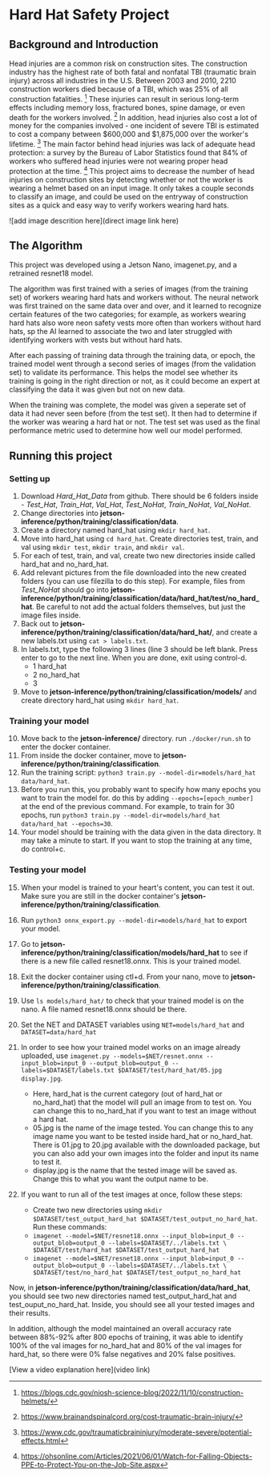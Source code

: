 # Hard Hat Safety Project

## Background and Introduction

Head injuries are a common risk on construction sites. The construction industry has the highest rate of both fatal and nonfatal TBI (traumatic brain injury) across all industries in the U.S. Between 2003 and 2010, 2210 construction workers died because of a TBI, which was 25% of all construction fatalities. [^1] These injuries can result in serious long-term effects including memory loss, fractured bones, spine damage, or even death for the workers involved. [^2] In addition, head injuries also cost a lot of money for the companies involved - one incident of severe TBI is estimated to cost a company between $600,000 and $1,875,000 over the worker's lifetime. [^3] The main factor behind head injuries was lack of adequate head protection: a survey by the Bureau of Labor Statistics found that 84% of workers who suffered head injuries were not wearing proper head protection at the time. [^4] This project aims to decrease the number of head injuries on construction sites by detecting whether or not the worker is wearing a helmet based on an input image. It only takes a couple seconds to classify an image, and could be used on the entryway of construction sites as a quick and easy way to verify workers wearing hard hats. 

![add image descrition here](direct image link here)

## The Algorithm

This project was developed using a Jetson Nano, imagenet.py, and a retrained resnet18 model. 

The algorithm was first trained with a series of images (from the training set) of workers wearing hard hats and workers without. The neural network was first trained on the same  data over and over, and it learned to recognize certain features of the two categories; for example, as workers wearing hard hats also wore neon safety vests more often than workers without hard hats, sp the AI learned to associate the two and later struggled with identifying workers with vests but without hard hats. 

After each passing of training data through the training data, or epoch, the trained model went through a second series of images (from the validation set) to validate its performance. This helps the model see whether its training is going in the right direction or not, as it could become an expert at classifying the data it was given but not on new data. 

When the training was complete, the model was given a seperate set of data it had never seen before (from the test set). It then had to determine if the worker was wearing a hard hat or not. The test set was used as the final performance metric used to determine how well our model performed.

## Running this project

### Setting up
1. Download *Hard_Hat_Data* from github. There should be 6 folders inside - *Test_Hat*, *Train_Hat*, *Val_Hat*, *Test_NoHat*, *Train_NoHat*, *Val_NoHat*.
2. Change directories into **jetson-inference/python/training/classification/data**.
3. Create a directory named hard_hat using `mkdir hard_hat`.
4. Move into hard_hat using `cd hard_hat`. Create directories test, train, and val using `mkdir test`, `mkdir train`, and `mkdir val`.
5. For each of test, train, and val, create two new directories inside called hard_hat and no_hard_hat.
6. Add relevant pictures from the file downloaded into the new created folders (you can use filezilla to do this step). For example, files from *Test_NoHat* should go into **jetson-inference/python/training/classification/data/hard_hat/test/no_hard_hat**. Be careful to not add the actual folders themselves, but just the image files inside.
7. Back out to **jetson-inference/python/training/classification/data/hard_hat/**, and create a new labels.txt using `cat > labels.txt`. 
8. In labels.txt, type the following 3 lines (line 3 should be left blank. Press enter to go to the next line. When you are done, exit using control-d.
    - 1 hard_hat
    - 2 no_hard_hat
    - 3
9. Move to **jetson-inference/python/training/classification/models/** and create directory hard_hat using `mkdir hard_hat`.

### Training your model

10. Move back to the **jetson-inference/** directory. run `./docker/run.sh` to enter the docker container.
11. From inside the docker container, move to **jetson-inference/python/training/classification**.
12. Run the training script: `python3 train.py --model-dir=models/hard_hat data/hard_hat`. 
13. Before you run this, you probably want to specify how many epochs you want to train the model for. do this by adding `--epochs=[epoch_number]` at the end of the previous command. For example, to train for 30 epochs, run `python3 train.py --model-dir=models/hard_hat data/hard_hat --epochs=30`.
14. Your model should be training with the data given in the data directory. It may take a minute to start. If you want to stop the training at any time, do control+c.

### Testing your model
15. When your model is trained to your heart's content, you can test it out. Make sure you are still in the docker container's **jetson-inference/python/training/classification**.
16. Run `python3 onnx_export.py --model-dir=models/hard_hat` to export your model.
17. Go to **jetson-inference/python/training/classification/models/hard_hat** to see if there is a new file called resnet18.onnx. This is your trained model.
18. Exit the docker container using ctl+d. From your nano, move to **jetson-inference/python/training/classification**.
19. Use `ls models/hard_hat/` to check that your trained model is on the nano.  A file named resnet18.onnx should be there.
20. Set the NET and DATASET variables using `NET=models/hard_hat` and `DATASET=data/hard_hat`
21. In order to see how your trained model works on an image already uploaded, use
`imagenet.py --models=$NET/resnet.onnx --input_blob=input_0 --output_blob=output_0 --labels=$DATASET/labels.txt $DATASET/test/hard_hat/05.jpg display.jpg`.
    - Here, hard_hat is the current category (out of hard_hat or no_hard_hat) that the model will pull an image from to test on. You can change this to 
        no_hard_hat if you want to test an image without a hard hat.
    - 05.jpg is the name of the image tested. You can change this to any image name you want to be tested inside hard_hat or no_hard_hat. There is 01.jpg to 20.jpg available with the downloaded package, but you can also add your own images into the folder and input its name to test it.
    - display.jpg is the name that the tested image will be saved as. Change this to what you want the output name to be.
22. If you want to run all of the test images at once, follow these steps:

    - Create two new directories using `mkdir $DATASET/test_output_hard_hat $DATASET/test_output_no_hard_hat`. Run these commands:
    - `imagenet --model=$NET/resnet18.onnx --input_blob=input_0 --output_blob=output_0 --labels=$DATASET/../labels.txt \
           $DATASET/test/hard_hat $DATASET/test_output_hard_hat`
    - `imagenet --model=$NET/resnet18.onnx --input_blob=input_0 --output_blob=output_0 --labels=$DATASET/../labels.txt \
           $DATASET/test/no_hard_hat $DATASET/test_output_no_hard_hat`

Now, in **jetson-inference/python/training/classification/data/hard_hat**, you should see two new directories named test_output_hard_hat and test_ouput_no_hard_hat. Inside, you should see all your tested images and their results.

In addition, although the model maintained an overall accuracy rate between 88%-92% after 800 epochs of training, it was able to identify 100% of the val images for no_hard_hat and 80% of the val images for hard_hat, so there were 0% false negatives and 20% false positives.

[View a video explanation here](video link)

[^1]: https://blogs.cdc.gov/niosh-science-blog/2022/11/10/construction-helmets/
[^2]: https://www.brainandspinalcord.org/cost-traumatic-brain-injury/
[^3]: https://www.cdc.gov/traumaticbraininjury/moderate-severe/potential-effects.html
[^4]: https://ohsonline.com/Articles/2021/06/01/Watch-for-Falling-Objects-PPE-to-Protect-You-on-the-Job-Site.aspx
